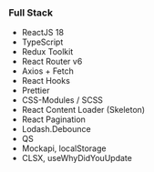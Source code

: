 ### Full Stack
- ReactJS 18
- TypeScript
- Redux Toolkit 
- React Router v6 
- Axios + Fetch 
- React Hooks 
- Prettier 
- CSS-Modules / SCSS 
- React Content Loader (Skeleton)
- React Pagination 
- Lodash.Debounce
- QS
- Mockapi, localStorage
- CLSX, useWhyDidYouUpdate
